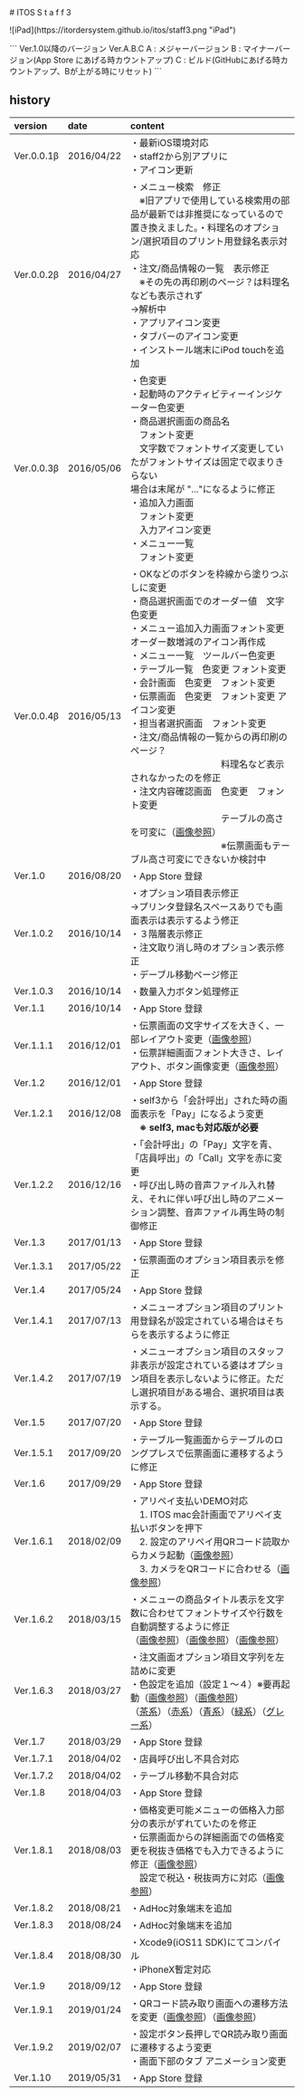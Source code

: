 <title>ITOS Self 3</title>
# ITOS S t a f f  3
<p class="center">
![iPad](https://itordersystem.github.io/itos/staff3.png "iPad")
</p>
```
Ver.1.0以降のバージョン
Ver.A.B.C
A : メジャーバージョン
B : マイナーバージョン(App Store にあげる時カウントアップ)
C : ビルド(GitHubにあげる時カウントアップ、Bが上がる時にリセット)
```

## history

| version | date | content |
|:--|:--|:--|
| Ver.0.0.1β | 2016/04/22 |・最新iOS環境対応<br>・staff2から別アプリに<br>・アイコン更新 |
| Ver.0.0.2β | 2016/04/27 |・メニュー検索　修正<br>　※旧アプリで使用している検索用の部品が最新では非推奨になっているので<br>置き換えました。・料理名のオプション/選択項目のプリント用登録名表示対応<br>・注文/商品情報の一覧　表示修正<br>　※その先の再印刷のページ？は料理名なども表示されず<br>    →解析中<br>・アプリアイコン変更<br>・タブバーのアイコン変更<br>・インストール端末にiPod touchを追加 |
| Ver.0.0.3β | 2016/05/06 |・色変更<br>・起動時のアクティビティーインジケーター色変更<br>・商品選択画面の商品名<br>　フォント変更　<br>　文字数でフォントサイズ変更していたがフォントサイズは固定で収まりきらない<br>場合は末尾が "..."になるように修正<br>・追加入力画面<br>　フォント変更<br>　入力アイコン変更<br>・メニュー一覧<br>　フォント変更 |
| Ver.0.0.4β | 2016/05/13 |・OKなどのボタンを枠線から塗りつぶしに変更<br>・商品選択画面でのオーダー値　文字色変更<br>・メニュー追加入力画面フォント変更<br>  オーダー数増減のアイコン再作成<br>・メニュー一覧　ツールバー色変更<br>・テーブル一覧　色変更 フォント変更<br>・会計画面　色変更　フォント変更<br>・伝票画面　色変更　フォント変更 アイコン変更<br>・担当者選択画面　フォント変更<br>・注文/商品情報の一覧からの再印刷のページ？　<br>　　　　　　　　　　料理名など表示されなかったのを修正<br>・注文内容確認画面　色変更　フォント変更<br>　　　　　　　　　　テーブルの高さを可変に（<a href="./histimage/20160513_1.png">画像参照</a>）<br>　　　　　　　　　　※伝票画面もテーブル高さ可変にできないか検討中 |
| Ver.1.0 | 2016/08/20 |・App Store 登録 |
| Ver.1.0.2 | 2016/10/14 |・オプション項目表示修正<br>    ->プリンタ登録名スペースありでも画面表示は表示するよう修正<br>・３階層表示修正<br>・注文取り消し時のオプション表示修正<br>・デーブル移動ページ修正|
| Ver.1.0.3 | 2016/10/14 |・数量入力ボタン処理修正 |
| Ver.1.1 | 2016/10/14 |・App Store 登録 |
| Ver.1.1.1 | 2016/12/01 |・伝票画面の文字サイズを大きく、一部レイアウト変更（<a href="./histimage/1_1_1_1.png">画像参照</a>）<br> ・伝票詳細画面フォント大きさ、レイアウト、ボタン画像変更（<a href="./histimage/1_1_1_2.png">画像参照</a>）|
| Ver.1.2 | 2016/12/01 |・App Store 登録 |
| Ver.1.2.1 | 2016/12/08 |・self3から「会計呼出」された時の画面表示を「Pay」になるよう変更<br>　**※ self3, macも対応版が必要** |
| Ver.1.2.2 | 2016/12/16 |・「会計呼出」の「Pay」文字を青、「店員呼出」の「Call」文字を赤に変更<br>・呼び出し時の音声ファイル入れ替え、それに伴い呼び出し時のアニメーション調整、音声ファイル再生時の制御修正 |
| Ver.1.3 | 2017/01/13 |・App Store 登録 |
| Ver.1.3.1 | 2017/05/22 |・伝票画面のオプション項目表示を修正|
| Ver.1.4 | 2017/05/24 |・App Store 登録 |
| Ver.1.4.1 | 2017/07/13 |・メニューオプション項目のプリント用登録名が設定されている場合はそちらを表示するように修正 |
| Ver.1.4.2 | 2017/07/19 |・メニューオプション項目のスタッフ非表示が設定されている婆はオプション項目を表示しないように修正。ただし選択項目がある場合、選択項目は表示する。 |
| Ver.1.5 | 2017/07/20 |・App Store 登録 |
| Ver.1.5.1 | 2017/09/20 |・テーブル一覧画面からテーブルのロングプレスで伝票画面に遷移するように修正 |
| Ver.1.6 | 2017/09/29 |・App Store 登録 |
| Ver.1.6.1 | 2018/02/09 |・アリペイ支払いDEMO対応<br>　1. ITOS mac会計画面でアリペイ支払いボタンを押下<br>　2. 設定のアリペイ用QRコード読取からカメラ起動（<a href="./histimage/1_6_1_1.png">画像参照</a>）<br>　3. カメラをQRコードに合わせる（<a href="./histimage/1_6_1_2.png">画像参照</a>）|
| Ver.1.6.2 | 2018/03/15 |・メニューの商品タイトル表示を文字数に合わせてフォントサイズや行数を自動調整するように修正<br>（<a href="./histimage/1_6_2_1.png">画像参照</a>）（<a href="./histimage/1_6_2_2.png">画像参照</a>）（<a href="./histimage/1_6_2_3.png">画像参照</a>）|
| Ver.1.6.3 | 2018/03/27 |・注文画面オプション項目文字列を左詰めに変更<br>・色設定を追加（設定１〜４）※要再起動（<a href="./histimage/1_6_3_1.png">画像参照</a>）（<a href="./histimage/1_6_3_2.png">画像参照</a>）<br>（<a href="./histimage/1_6_3_3.png">茶系</a>）（<a href="./histimage/1_6_3_4.png">赤系</a>）（<a href="./histimage/1_6_3_5.png">青系</a>）（<a href="./histimage/1_6_3_6.png">緑系</a>）（<a href="./histimage/1_6_3_7.png">グレー系</a>）|
| Ver.1.7 | 2018/03/29 |・App Store 登録 |
| Ver.1.7.1 | 2018/04/02 |・店員呼び出し不具合対応 |
| Ver.1.7.2 | 2018/04/02 |・テーブル移動不具合対応 |
| Ver.1.8 | 2018/04/03 |・App Store 登録 |
| Ver.1.8.1 | 2018/08/03 |・価格変更可能メニューの価格入力部分の表示がずれていたのを修正<br>・伝票画面からの詳細画面での価格変更を税抜き価格でも入力できるように修正（<a href="./histimage/1_8_1_1.png">画像参照</a>）<br>　設定で税込・税抜両方に対応（<a href="./histimage/1_8_1_2.png">画像参照</a>） |
| Ver.1.8.2 | 2018/08/21 |・AdHoc対象端末を追加 |
| Ver.1.8.3 | 2018/08/24 |・AdHoc対象端末を追加 |
| Ver.1.8.4 | 2018/08/30 |・Xcode9(iOS11 SDK)にてコンパイル<br>・iPhoneX暫定対応 |
| Ver.1.9 | 2018/09/12 |・App Store 登録 |
| Ver.1.9.1 | 2019/01/24 |・QRコード読み取り画面への遷移方法を変更（<a href="./histimage/1_9_1.png">画像参照</a>）（<a href="./histimage/1_9_2.png">画像参照</a>） |
| Ver.1.9.2 | 2019/02/07 |・設定ボタン長押しでQR読み取り画面に遷移するよう変更<br>・画面下部のタブ アニメーション変更 |
| Ver.1.10 | 2019/05/31 |・App Store 登録 |
